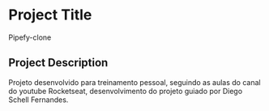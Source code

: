 # Project Title

Pipefy-clone

## Project Description

Projeto desenvolvido para treinamento pessoal, seguindo as aulas do canal do youtube Rocketseat, desenvolvimento do projeto guiado por Diego Schell Fernandes.
